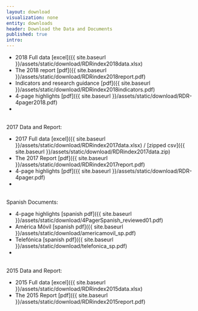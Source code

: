 ```yaml
---
layout: download
visualization: none
entity: downloads
header: Download the Data and Documents
published: true
intro:
---
```


 - 2018 Full data [excel]({{ site.baseurl }}/assets/static/download/RDRindex2018data.xlsx)
 - The 2018 report [pdf]({{ site.baseurl }}/assets/static/download/RDRindex2018report.pdf)
 - Indicators and research guidance [pdf]({{ site.baseurl }}/assets/static/download/RDRindex2018indicators.pdf)
 - 4-page highlights [pdf]({{ site.baseurl }}/assets/static/download/RDR-4pager2018.pdf)
 - 
<br />
2017 Data and Report:

 - 2017 Full data [excel]({{ site.baseurl }}/assets/static/download/RDRindex2017data.xlsx) / [zipped csv]({{ site.baseurl }}/assets/static/download/RDRindex2017data.zip)
 - The 2017 Report [pdf]({{ site.baseurl }}/assets/static/download/RDRindex2017report.pdf)
 - 4-page highlights [pdf]({{ site.baseurl }}/assets/static/download/RDR-4pager.pdf)
 -    
<br />
Spanish Documents:

 - 4-page highlights [spanish pdf]({{ site.baseurl }}/assets/static/download/4PagerSpanish_reviewed01.pdf)
 - América Móvil [spanish pdf]({{ site.baseurl }}/assets/static/download/americamovil_sp.pdf)
 - Telefónica [spanish pdf]({{ site.baseurl }}/assets/static/download/telefonica_sp.pdf)
 -    
<br />
 2015 Data and Report:

  - 2015 Full data [excel]({{ site.baseurl }}/assets/static/download/RDRindex2015data.xlsx)
  - The 2015 Report [pdf]({{ site.baseurl }}/assets/static/download/RDRindex2015report.pdf)
